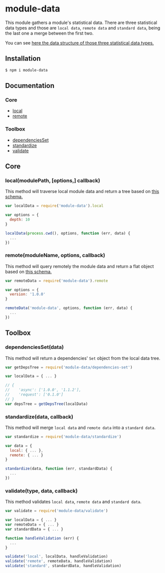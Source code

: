 # module-data
This module gathers a module's statistical data. There are three statistical data types and those are `local data`, `remote data` and `standard data`, being the last one a merge between the first two.

You can see [here the data structure of those three statistical data types.](https://github.com/yldio/module-data/blob/master/schemas.js)

## Installation
```bash
$ npm i module-data
```

## Documentation

### Core
- [local](#local)
- [remote](#remote)

### Toolbox
- [dependenciesSet](#depsSet)
- [standardize](#standardize)
- [validate](#validate)

## Core

<a name="local"></a>
### local(modulePath, [options,] callback)

This method will traverse local module data and return a tree based on [this schema.](https://github.com/yldio/module-data/blob/master/schemas.js#L33)

```js
var localData = require('module-data').local

var options = {
  depth: 10
}

localData(process.cwd(), options, function (err, data) {
  ...
})
```

<a name="remote"></a>
### remote(moduleName, options, callback)

This method will query remotely the module data and return a flat object based on [this schema.](https://github.com/yldio/module-data/blob/master/schemas.js#L14)

```js
var remoteData = require('module-data').remote

var options = {
  version: '1.0.0'
}

remoteData('module-data', options, function (err, data) {
  ...
})
```

## Toolbox

<a name="depsSet"></a>
### dependenciesSet(data)
This method will return a dependencies' `Set` object from the local data tree.

```js
var getDepsTree = require('module-data/dependencies-set')

var localData = { ... }

// {
//    'async': ['1.0.0', '1.1.2'],
//    'request': ['0.1.0']
// }
var depsTree = getDepsTree(localData)
```

<a name="standardize"></a>
### standardize(data, callback)
This method will merge `local data` and `remote data` into a `standard data`.

```js
var standardize = require('module-data/standardize')

var data = {
  local: { ... },
  remote: { ... }
}

standardize(data, function (err, standardData) {
  ...
})
```

<a name="validate"></a>
### validate(type, data, callback)
This method validates `local data`, `remote data` and `standard data`.

```js
var validate = require('module-data/validate')

var localData = { ... }
var remoteData = { ... }
var standardData = { ... }

function handleValidation (err) {
  ...
}

validate('local', localData, handleValidation)
validate('remote', remoteData, handleValidation)
validate('standard', standardData, handleValidation)
```
